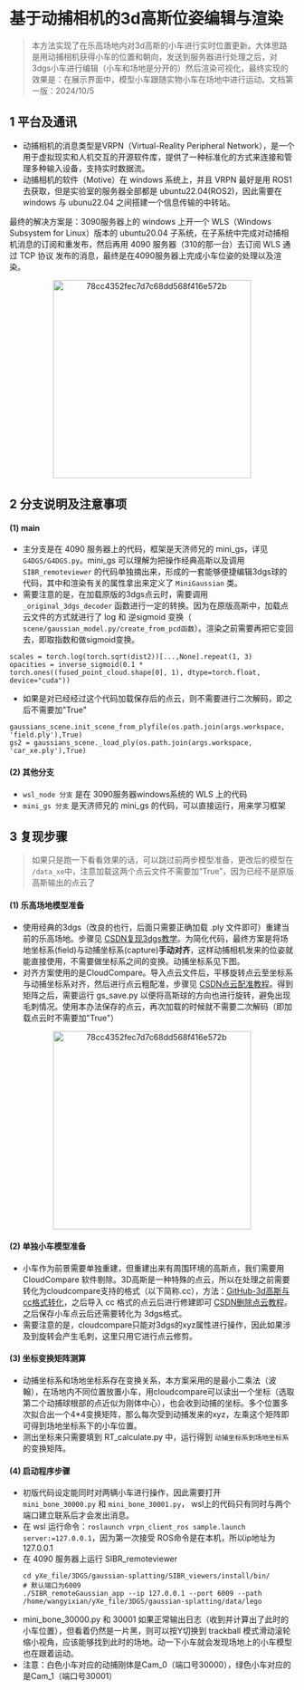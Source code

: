 # 基于动捕相机的3d高斯位姿编辑与渲染

> 本方法实现了在乐高场地内对3d高斯的小车进行实时位置更新。大体思路是用动捕相机获得小车的位置和朝向，发送到服务器进行处理之后，对3dgs小车进行编辑（小车和场地是分开的）然后渲染可视化，最终实现的效果是：在展示界面中，模型小车跟随实物小车在场地中进行运动。文档第一版：2024/10/5

## 1 平台及通讯

- 动捕相机的消息类型是VRPN（Virtual-Reality Peripheral Network），是一个用于虚拟现实和人机交互的开源软件库，提供了一种标准化的方式来连接和管理多种输入设备，支持实时数据流。
- 动捕相机的软件（Motive）在 windows 系统上，并且 VRPN 最好是用 ROS1 去获取，但是实验室的服务器全部都是 ubuntu22.04(ROS2)，因此需要在 windows 与 ubunu22.04 之间搭建一个信息传输的中转站。

最终的解决方案是：3090服务器上的 windows 上开一个 WLS（Windows Subsystem for Linux）版本的 ubuntu20.04 子系统，在子系统中完成对动捕相机消息的订阅和重发布，然后再用 4090 服务器（310的那一台）去订阅 WLS 通过 TCP 协议 发布的消息，最终是在4090服务器上完成小车位姿的处理以及渲染。

<div align="center">
  <img width="350" alt="78cc4352fec7d7c68dd568f416e572b" src="https://github.com/user-attachments/assets/41c27e4d-579a-4ec4-93be-6b332d55a0aa)">
</div>

## 2 分支说明及注意事项
#### (1) main

- 主分支是在 4090 服务器上的代码，框架是天济师兄的 mini_gs，详见 ``G4DGS/G4DGS.py``。mini_gs 可以理解为把操作经典高斯以及调用 ``SIBR_remoteviewer`` 的代码单独摘出来，形成的一套能够便捷编辑3dgs球的代码，其中和渲染有关的属性拿出来定义了 ``MiniGaussian`` 类。
- 需要注意的是，在加载原版的3dgs点云时，需要调用 ``_original_3dgs_decoder`` 函数进行一定的转换。因为在原版高斯中，加载点云文件的方式就进行了 log 和 逆sigmoid 变换（ ``scene/gaussian_model.py/create_from_pcd函数``）。渲染之前需要再把它变回去，即取指数和做sigmoid变换。

```
scales = torch.log(torch.sqrt(dist2))[...,None].repeat(1, 3)
opacities = inverse_sigmoid(0.1 * torch.ones((fused_point_cloud.shape[0], 1), dtype=torch.float, device="cuda"))
```

- 如果是对已经经过这个代码加载保存后的点云，则不需要进行二次解码，即之后不需要加"True"

```
gaussians_scene.init_scene_from_plyfile(os.path.join(args.workspace, 'field.ply'),True)
gs2 = gaussians_scene._load_ply(os.path.join(args.workspace, 'car_xe.ply'),True)
```

#### (2) 其他分支

- ``wsl_node 分支`` 是在 3090服务器windows系统的 WLS 上的代码
- ``mini_gs 分支`` 是天济师兄的 mini_gs 的代码，可以直接运行，用来学习框架

## 3 复现步骤

> 如果只是跑一下看看效果的话，可以跳过前两步模型准备，更改后的模型在 ``/data_xe``中，注意加载这两个点云文件不需要加“True”，因为已经不是原版高斯输出的点云了

#### (1) 乐高场地模型准备

- 使用经典的3dgs（改良的也行，后面只需要正确加载 .ply 文件即可）重建当前的乐高场地。步骤见 [CSDN复现3dgs教学](https://blog.csdn.net/weixin_45939751/article/details/136444065?spm=1001.2014.3001.5506)。为简化代码，最终方案是将场地坐标系(field)与动捕坐标系(capture)**手动对齐**，这样动捕相机发来的位姿就能直接使用，不需要做坐标系之间的变换。动捕坐标系见下图。
- 对齐方案使用的是CloudCompare。导入点云文件后，平移旋转点云至坐标系与动捕坐标系对齐，然后进行点云粗配准，步骤见 [CSDN点云配准教程](https://blog.csdn.net/qq_36686437/article/details/119966436?ops_request_misc=%257B%2522request%255Fid%2522%253A%25229D663390-24D3-4930-B575-5B0DE2DE3361%2522%252C%2522scm%2522%253A%252220140713.130102334..%2522%257D&request_id=9D663390-24D3-4930-B575-5B0DE2DE3361&biz_id=0&utm_medium=distribute.pc_search_result.none-task-blog-2~all~sobaiduend~default-1-119966436-null-null.142^v100^pc_search_result_base4&utm_term=cloudcompare%E7%82%B9%E4%BA%91%E9%85%8D%E5%87%86%E8%9E%8D%E5%90%88&spm=1018.2226.3001.4187)。得到矩阵之后，需要运行 gs_save.py 以便将高斯球的方向也进行旋转，避免出现毛刺情况。使用本办法保存的点云，再次加载的时候就不需要二次解码（即加载点云时不需要加"True"）

<div align="center">
  <img width="350" alt="78cc4352fec7d7c68dd568f416e572b" src="https://github.com/user-attachments/assets/1e2897c2-6d3d-49ef-999b-57cb7839dd77">
</div>

#### (2) 单独小车模型准备

- 小车作为前景需要单独重建，但重建出来有周围环境的高斯点，我们需要用 CloudCompare 软件剔除。3D高斯是一种特殊的点云，所以在处理之前需要转化为cloudcompare支持的格式（以下简称.cc），方法：[GitHub-3d高斯与cc格式转化](https://github.com/francescofugazzi/3dgsconverter)，之后导入 cc 格式的点云后进行修建即可 [CSDN删除点云教程](https://blog.csdn.net/qq_45250951/article/details/125748474?ops_request_misc=%257B%2522request%255Fid%2522%253A%25224B40CB79-05D8-41A4-9C95-ADEA26755037%2522%252C%2522scm%2522%253A%252220140713.130102334..%2522%257D&request_id=4B40CB79-05D8-41A4-9C95-ADEA26755037&biz_id=0&utm_medium=distribute.pc_search_result.none-task-blog-2~all~sobaiduend~default-4-125748474-null-null.142^v100^pc_search_result_base4&utm_term=cloudcompare%E5%8E%BB%E9%99%A4%E7%82%B9%E4%BA%91&spm=1018.2226.3001.4187)。之后保存小车点云后还需要转化为 3dgs格式。
- 需要注意的是，cloudcompare只能对3dgs的xyz属性进行操作，因此如果涉及到旋转会产生毛刺，这里只用它进行点云修剪。

#### (3) 坐标变换矩阵测算

- 动捕坐标系和场地坐标系存在变换关系，本方案采用的是最小二乘法（波翰），在场地内不同位置放置小车，用cloudcompare可以读出一个坐标（选取第二个动捕球根部的点近似为刚体中心），也会收到动捕的坐标。多个位置多次拟合出一个4*4变换矩阵，那么每次受到动捕发来的xyz，左乘这个矩阵即可得到场地坐标系下的小车位置。
- 测出坐标来只需要填到 RT_calculate.py 中，运行得到 ``动捕坐标系到场地坐标系``的变换矩阵。

#### (4) 启动程序步骤

- 初版代码设定能同时对两辆小车进行操作，因此需要打开 ``mini_bone_30000.py`` 和 ``mini_bone_30001.py``， wsl上的代码只有同时与两个端口建立联系后才会发出消息。
- 在 wsl 运行命令：``roslaunch vrpn_client_ros sample.launch server:=127.0.0.1``，因为第一次接受 ROS命令是在本机，所以ip地址为127.0.0.1
- 在 4090 服务器上运行 SIBR_remoteviewer
  ```
  cd yXe_file/3DGS/gaussian-splatting/SIBR_viewers/install/bin/
  # 默认端口为6009
  ./SIBR_remoteGaussian_app --ip 127.0.0.1 --port 6009 --path /home/wangyixian/yXe_file/3DGS/gaussian-splatting/data/lego
  ```
- mini_bone_30000.py 和 30001 如果正常输出日志（收到并计算出了此时的小车位置），但看着仍然是一片黑，则可以按Y切换到 trackball 模式滑动滚轮缩小视角，应该能够找到此时的场地。动一下小车就会发现场地上的小车模型也在跟着运动。
- 注意：白色小车对应的动捕刚体是Cam_0（端口号30000），绿色小车对应的是Cam_1（端口号30001）
